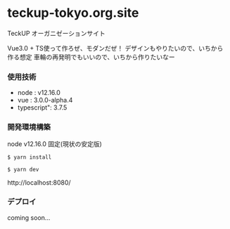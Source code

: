 # teckup-tokyo.org.site

TeckUP オーガニゼーションサイト 

Vue3.0 + TS使って作ろぜ、モダンだぜ！
デザインもやりたいので、いちから作る想定
車輪の再発明でもいいので、いちから作りたいなー

### 使用技術
- node : v12.16.0
- vue : 3.0.0-alpha.4
- typescript": 3.7.5

### 開発環境構築

node v12.16.0 固定(現状の安定版)


```
$ yarn install
```

```
$ yarn dev
```

http://localhost:8080/

### デプロイ

coming soon...

